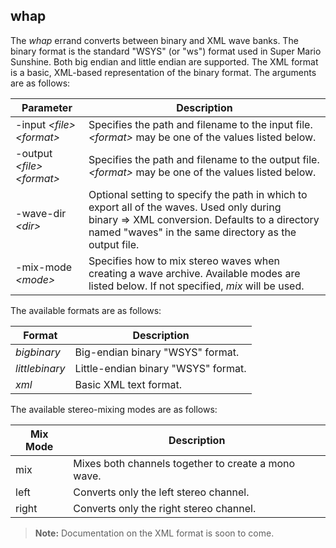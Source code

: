 
## whap

The _whap_ errand converts between binary and XML wave banks.
The binary format is the standard "WSYS" (or "ws") format used in Super Mario Sunshine.
Both big endian and little endian are supported.
The XML format is a basic, XML-based representation of the binary format.
The arguments are as follows:

|Parameter|Description|
|---------|-----------|
|-input _&lt;file&gt;_ _&lt;format&gt;_|Specifies the path and filename to the input file. _&lt;format&gt;_ may be one of the values listed below.|
|-output _&lt;file&gt;_ _&lt;format&gt;_|Specifies the path and filename to the output file. _&lt;format&gt;_ may be one of the values listed below.|
|-wave-dir _&lt;dir&gt;_|Optional setting to specify the path in which to export all of the waves. Used only during binary&nbsp;⇒&nbsp;XML conversion. Defaults to a directory named "waves" in the same directory as the output file.|
|-mix-mode _&lt;mode&gt;_|Specifies how to mix stereo waves when creating a wave archive. Available modes are listed below. If not specified, _mix_ will be used.|

The available formats are as follows:

|Format|Description|
|------|-----------|
|_bigbinary_|Big-endian binary "WSYS" format.|
|_littlebinary_|Little-endian binary "WSYS" format.|
|_xml_|Basic XML text format.|

The available stereo-mixing modes are as follows:

|Mix Mode|Description|
|--------|-----------|
|mix|Mixes both channels together to create a mono wave.|
|left|Converts only the left stereo channel.|
|right|Converts only the right stereo channel.|

> **Note:** Documentation on the XML format is soon to come.
